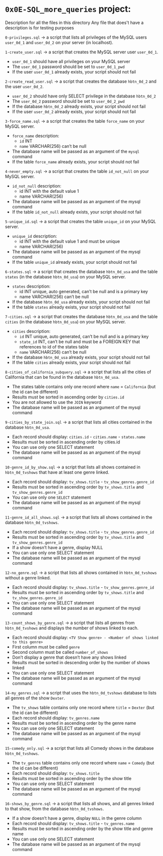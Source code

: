 # `0x0E-SQL_more_queries` project:



Description for all the files in this directory
Any file that does't have a description is for testing purposes


`0-privileges.sql` -> a script that lists all privileges of the MySQL users `user_0d_1` and `user_0d_2` on your server (in localhost).


`1-create_user.sql` -> a script that creates the MySQL server user `user_0d_1`.
- `user_0d_1` should have all privileges on your MySQL server
- The `user_0d_1` password should be set to `user_0d_1_pwd`
- If the user `user_0d_1` already exists, your script should not fail


`2-create_read_user.sql` -> a script that creates the database `hbtn_0d_2` and the user `user_0d_2`.

- `user_0d_2` should have only SELECT privilege in the database `hbtn_0d_2`
- The `user_0d_2` password should be set to `user_0d_2_pwd`
- If the database `hbtn_0d_2` already exists, your script should not fail
- If the user `user_0d_2` already exists, your script should not fail


`3-force_name.sql` -> a script that creates the table `force_name` on your MySQL server.
- `force_name` description:
	- `id` INT
	- `name` VARCHAR(256) can’t be null
- The database name will be passed as an argument of the `mysql` command
- If the table `force_name` already exists, your script should not fail


`4-never_empty.sql` -> a script that creates the table `id_not_null` on your MySQL server.
- `id_not_null` description:
	- id INT with the default value 1
	- name VARCHAR(256)
- The database name will be passed as an argument of the mysql command
- If the table `id_not_null` already exists, your script should not fail


`5-unique_id.sql` -> a script that creates the table `unique_id` on your MySQL server.
- `unique_id` description:
	- id INT with the default value 1 and must be unique
	- name VARCHAR(256)
- The database name will be passed as an argument of the mysql command
- If the table `unique_id` already exists, your script should not fail


`6-states.sql` -> a script that creates the database `hbtn_0d_usa` and the table `states` (in the database `hbtn_0d_usa`) on your MySQL server.
- `states` description:
	- id INT unique, auto generated, can’t be null and is a primary key
	- name VARCHAR(256) can’t be null
- If the database `hbtn_0d_usa` already exists, your script should not fail
- If the table `states` already exists, your script should not fail


`7-cities.sql` ->  a script that creates the database `hbtn_0d_usa` and the table `cities` (in the database `hbtn_0d_usa`) on your MySQL server.
- `cities` description:
	- `id` INT unique, auto generated, can’t be null and is a primary key
	- `state_id` INT, can’t be null and must be a FOREIGN KEY that references to id of the states table
	- `name` VARCHAR(256) can’t be null
- If the database `hbtn_0d_usa` already exists, your script should not fail
- If the table `cities` already exists, your script should not fail


`8-cities_of_california_subquery.sql` -> a script that lists all the cities of California that can be found in the database `hbtn_0d_usa`.
- The states table contains only one record where `name` = `California` (but the id can be different)
- Results must be sorted in ascending order by `cities.id`
- You are not allowed to use the `JOIN` keyword
- The database name will be passed as an argument of the mysql command


`9-cities_by_state_join.sql` -> a script that lists all cities contained in the database `hbtn_0d_usa`.
- Each record should display: `cities.id` - `cities.name` - `states.name`
- Results must be sorted in ascending order by cities.id
- You can use only one SELECT statement
- The database name will be passed as an argument of the mysql command


`10-genre_id_by_show.sql` -> a script that lists all shows contained in `hbtn_0d_tvshows` that have at least one genre linked.
- Each record should display: `tv_shows.title` - `tv_show_genres.genre_id`
- Results must be sorted in ascending order by `tv_shows.title` and `tv_show_genres.genre_id`
- You can use only one `SELECT` statement
- The database name will be passed as an argument of the mysql command


`11-genre_id_all_shows.sql` -> a script that lists all shows contained in the database `hbtn_0d_tvshows`.
- Each record should display: `tv_shows.title` - `tv_show_genres.genre_id`
- Results must be sorted in ascending order by `tv_shows.title` and `tv_show_genres.genre_id`
- If a show doesn’t have a genre, display NULL
- You can use only one SELECT statement
- The database name will be passed as an argument of the mysql command


`12-no_genre.sql` -> a script that lists all shows contained in `hbtn_0d_tvshows` without a genre linked.
- Each record should display: `tv_shows.title` - `tv_show_genres.genre_id`
- Results must be sorted in ascending order by `tv_shows.title` and `tv_show_genres.genre_id`
- You can use only one SELECT statement
- The database name will be passed as an argument of the mysql command


`13-count_shows_by_genre.sql` ->  a script that lists all genres from `hbtn_0d_tvshows` and displays the number of shows linked to each.
- Each record should display: `<TV Show genre> - <Number of shows linked to this genre>`
- First column must be called `genre`
- Second column must be called `number_of_shows`
- Don’t display a genre that doesn’t have any shows linked
- Results must be sorted in descending order by the number of shows linked
- You can use only one SELECT statement
- The database name will be passed as an argument of the mysql command


`14-my_genres.sql` -> a script that uses the `hbtn_0d_tvshows` database to lists all genres of the show `Dexter`.
- The `tv_shows` table contains only one record where `title` = `Dexter` (but the id can be different)
- Each record should display: `tv_genres.name`
- Results must be sorted in ascending order by the genre name
- You can use only one SELECT statement
- The database name will be passed as an argument of the mysql command


`15-comedy_only.sql` -> a script that lists all Comedy shows in the database `hbtn_0d_tvshows`.
- The `tv_genres` table contains only one record where `name` = `Comedy` (but the id can be different)
- Each record should display: `tv_shows.title`
- Results must be sorted in ascending order by the show title
- You can use only one SELECT statement
- The database name will be passed as an argument of the mysql command


`16-shows_by_genre.sql` ->  a script that lists all shows, and all genres linked to that show, from the database `hbtn_0d_tvshows`.
- If a show doesn’t have a genre, display `NULL` in the genre column
- Each record should display: `tv_shows.title` - `tv_genres.name`
- Results must be sorted in ascending order by the show title and genre name
- You can use only one SELECT statement
- The database name will be passed as an argument of the mysql command

